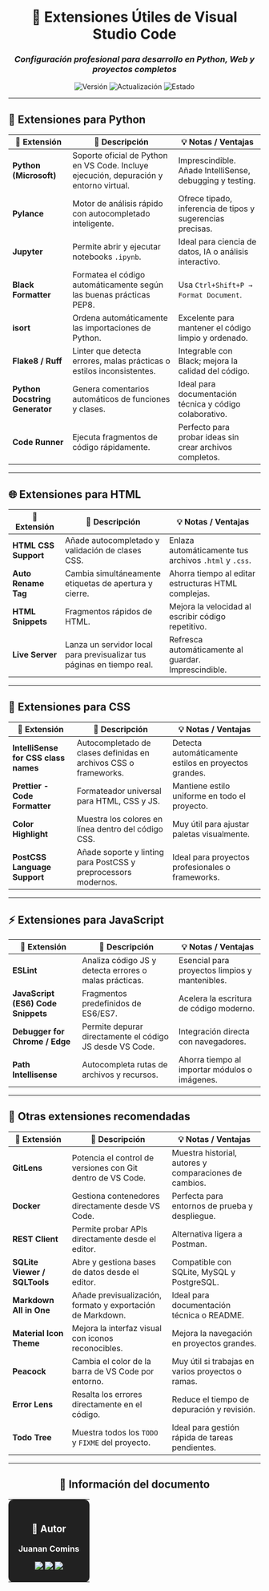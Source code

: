 <div align="center">

# 🧩 **Extensiones Útiles de Visual Studio Code**

### *Configuración profesional para desarrollo en Python, Web y proyectos completos*

![Versión](https://img.shields.io/badge/Versión-1.0-1565C0?style=for-the-badge)
![Actualización](https://img.shields.io/badge/Actualizado-2025--10--30-43A047?style=for-the-badge)
![Estado](https://img.shields.io/badge/Estado-Recomendado-00C853?style=for-the-badge)

</div>

---

## 🐍 **Extensiones para Python**

| 🔌 **Extensión** | 🧠 **Descripción** | 💡 **Notas / Ventajas** |
|------------------|--------------------|--------------------------|
| **Python (Microsoft)** | Soporte oficial de Python en VS Code. Incluye ejecución, depuración y entorno virtual. | Imprescindible. Añade IntelliSense, debugging y testing. |
| **Pylance** | Motor de análisis rápido con autocompletado inteligente. | Ofrece tipado, inferencia de tipos y sugerencias precisas. |
| **Jupyter** | Permite abrir y ejecutar notebooks `.ipynb`. | Ideal para ciencia de datos, IA o análisis interactivo. |
| **Black Formatter** | Formatea el código automáticamente según las buenas prácticas PEP8. | Usa `Ctrl+Shift+P → Format Document`. |
| **isort** | Ordena automáticamente las importaciones de Python. | Excelente para mantener el código limpio y ordenado. |
| **Flake8 / Ruff** | Linter que detecta errores, malas prácticas o estilos inconsistentes. | Integrable con Black; mejora la calidad del código. |
| **Python Docstring Generator** | Genera comentarios automáticos de funciones y clases. | Ideal para documentación técnica y código colaborativo. |
| **Code Runner** | Ejecuta fragmentos de código rápidamente. | Perfecto para probar ideas sin crear archivos completos. |

---

## 🌐 **Extensiones para HTML**

| 🔌 **Extensión** | 🧠 **Descripción** | 💡 **Notas / Ventajas** |
|------------------|--------------------|--------------------------|
| **HTML CSS Support** | Añade autocompletado y validación de clases CSS. | Enlaza automáticamente tus archivos `.html` y `.css`. |
| **Auto Rename Tag** | Cambia simultáneamente etiquetas de apertura y cierre. | Ahorra tiempo al editar estructuras HTML complejas. |
| **HTML Snippets** | Fragmentos rápidos de HTML. | Mejora la velocidad al escribir código repetitivo. |
| **Live Server** | Lanza un servidor local para previsualizar tus páginas en tiempo real. | Refresca automáticamente al guardar. Imprescindible. |

---

## 🎨 **Extensiones para CSS**

| 🔌 **Extensión** | 🧠 **Descripción** | 💡 **Notas / Ventajas** |
|------------------|--------------------|--------------------------|
| **IntelliSense for CSS class names** | Autocompletado de clases definidas en archivos CSS o frameworks. | Detecta automáticamente estilos en proyectos grandes. |
| **Prettier - Code Formatter** | Formateador universal para HTML, CSS y JS. | Mantiene estilo uniforme en todo el proyecto. |
| **Color Highlight** | Muestra los colores en línea dentro del código CSS. | Muy útil para ajustar paletas visualmente. |
| **PostCSS Language Support** | Añade soporte y linting para PostCSS y preprocessors modernos. | Ideal para proyectos profesionales o frameworks. |

---

## ⚡ **Extensiones para JavaScript**

| 🔌 **Extensión** | 🧠 **Descripción** | 💡 **Notas / Ventajas** |
|------------------|--------------------|--------------------------|
| **ESLint** | Analiza código JS y detecta errores o malas prácticas. | Esencial para proyectos limpios y mantenibles. |
| **JavaScript (ES6) Code Snippets** | Fragmentos predefinidos de ES6/ES7. | Acelera la escritura de código moderno. |
| **Debugger for Chrome / Edge** | Permite depurar directamente el código JS desde VS Code. | Integración directa con navegadores. |
| **Path Intellisense** | Autocompleta rutas de archivos y recursos. | Ahorra tiempo al importar módulos o imágenes. |

---

## 🧠 **Otras extensiones recomendadas**

| 🔌 **Extensión** | 🧠 **Descripción** | 💡 **Notas / Ventajas** |
|------------------|--------------------|--------------------------|
| **GitLens** | Potencia el control de versiones con Git dentro de VS Code. | Muestra historial, autores y comparaciones de cambios. |
| **Docker** | Gestiona contenedores directamente desde VS Code. | Perfecta para entornos de prueba y despliegue. |
| **REST Client** | Permite probar APIs directamente desde el editor. | Alternativa ligera a Postman. |
| **SQLite Viewer / SQLTools** | Abre y gestiona bases de datos desde el editor. | Compatible con SQLite, MySQL y PostgreSQL. |
| **Markdown All in One** | Añade previsualización, formato y exportación de Markdown. | Ideal para documentación técnica o README. |
| **Material Icon Theme** | Mejora la interfaz visual con iconos reconocibles. | Mejora la navegación en proyectos grandes. |
| **Peacock** | Cambia el color de la barra de VS Code por entorno. | Muy útil si trabajas en varios proyectos o ramas. |
| **Error Lens** | Resalta los errores directamente en el código. | Reduce el tiempo de depuración y revisión. |
| **Todo Tree** | Muestra todos los `TODO` y `FIXME` del proyecto. | Ideal para gestión rápida de tareas pendientes. |

---

<div align="center">

## 📄 **Información del documento**

<table>
<tr>
<td align="center" bgcolor="#212121" style="color:white; padding:20px; border-radius:10px;">

### 👤 **Autor**

**Juanan Comins**

<a href="https://github.com/juanantoniocomins" target="_blank">
  <img src="https://img.shields.io/badge/GitHub-juanantoniocomins-181717?style=for-the-badge&logo=github&logoColor=white" />
</a>
<a href="https://www.linkedin.com/in/juan-comins-9222aa212/" target="_blank">
  <img src="https://img.shields.io/badge/LinkedIn-Juanan_Comins-0077B5?style=for-the-badge&logo=linkedin&logoColor=white" />
</a>
<a href="mailto:juanancomins@gmail.com">
  <img src="https://img.shields.io/badge/Email-Contacto-D14836?style=for-the-badge&logo=gmail&logoColor=white" />
</a>

</td>
</tr>
</table>

</div>
